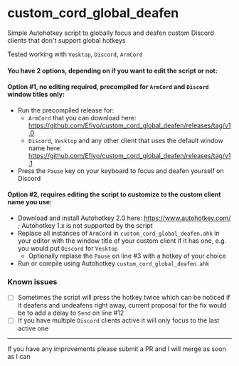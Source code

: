 # custom_cord_global_deafen
Simple Autohotkey script to globally focus and deafen custom Discord clients that don't support global hotkeys

Tested working with `Vesktop`, `Discord`, `ArmCord`

#### You have 2 options, depending on if you want to edit the script or not:
  #### Option #1, no editing required, precompiled for `ArmCord` and `Discord` window titles only:
  - Run the precompiled release for:
    - `ArmCord` that you can download here: https://github.com/Efiyo/custom_cord_global_deafen/releases/tag/v1.0
    - `Discord`, `Vesktop` and any other client that uses the default window name here: https://github.com/Efiyo/custom_cord_global_deafen/releases/tag/v1.1
  - Press the `Pause` key on your keyboard to focus and deafen yourself on Discord

  #### Option #2, requires editing the script to customize to the custom client name you use:
  - Download and install Autohotkey 2.0 here: https://www.autohotkey.com/ ; Autohotkey 1.x is not supported by the script
  - Replace all instances of `ArmCord` in `custom_cord_global_deafen.ahk` in your editor with the window title of your custom client if it has one, e.g. you would put `Discord` for `Vesktop`
    - Optionally replase the `Pause` on line #3 with a hotkey of your choice
  - Run or compile using Autohotkey `custom_cord_global_deafen.ahk`

 ### Known issues
  - [ ] Sometimes the script will press the hotkey twice which can be noticed if it deafens and undeafens right away, current proposal for the fix would be to add a delay to `Send` on line #12
  - [ ] If you have multiple `Discord` clients active it will only focus to the last active one
---
If you have any improvements please submit a PR and I will merge as soon as I can
